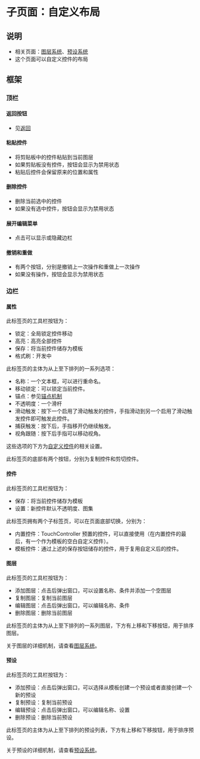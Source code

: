 # 子页面：自定义布局

## 说明

- 相关页面：[图层系统](../../../../mechanism/custom-layout/layer-system.md)、[预设系统](../../../../mechanism/custom-layout/preset-system.md)
- 这个页面可以自定义控件的布局

## 框架

### 顶栏

#### 返回按钮

- 见[返回](../../interface-frame.md#返回)

#### 粘贴控件

- 将剪贴板中的控件粘贴到当前图层
- 如果剪贴板没有控件，按钮会显示为禁用状态
- 粘贴后控件会保留原来的位置和属性

#### 删除控件

- 删除当前选中的控件
- 如果没有选中控件，按钮会显示为禁用状态

#### 展开编辑菜单

- 点击可以显示或隐藏边栏

#### 撤销和重做

- 有两个按钮，分别是撤销上一次操作和重做上一次操作
- 如果没有操作，按钮会显示为禁用状态

### 边栏

#### 属性

此标签页的工具栏按钮为：

- 锁定：全局锁定控件移动
- 高亮：高亮全部控件
- 保存：将当前控件储存为模板
- 格式刷：开发中

此标签页的主体为从上至下排列的一系列选项：

- 名称：一个文本框，可以进行重命名。
- 移动锁定：可以锁定当前控件。
- 锚点：参见[锚点机制](../../../../mechanism/anchor-mechanism.md)
- 不透明度：一个滑杆
- 滑动触发：按下一个启用了滑动触发的控件，手指滑动到另一个启用了滑动触发控件即可触发此控件。
- 捕获触发：按下后，手指移开仍继续触发。
- 视角跟随：按下后手指可以移动视角。

这些选项的下方为[自定义控件](../../../../mechanism/custom-widget.md)的相关设置。

此标签页的底部有两个按钮，分别为复制控件和剪切控件。

#### 控件

此标签页的工具栏按钮为：

- 保存：将当前控件储存为模板
- 设置：新控件默认不透明度、图集

此标签页拥有两个子标签页，可以在页面底部切换，分别为：

- 内置控件：TouchController 预置的控件，可以直接使用（在内置控件的最后，有一个作为模板的空白自定义控件）。
- 模板控件：通过上述的保存按钮储存的控件，用于复用自定义后的控件。

#### 图层

此标签页的工具栏按钮为：

- 添加图层：点击后弹出窗口，可以设置名称、条件并添加一个空图层
- 复制图层：复制当前图层
- 编辑图层：点击后弹出窗口，可以编辑名称、条件
- 删除图层：删除当前图层

此标签页的主体为从上至下排列的一系列图层，下方有上移和下移按钮，用于排序图层。

关于图层的详细机制，请查看[图层系统](../../../../mechanism/custom-layout/layer-system.md)。

#### 预设

此标签页的工具栏按钮为：

- 添加预设：点击后弹出窗口，可以选择从模板创建一个预设或者直接创建一个新的预设
- 复制预设：复制当前预设
- 编辑预设：点击后弹出窗口，可以编辑名称、设置
- 删除预设：删除当前预设

此标签页的主体为从上至下排列的预设列表，下方有上移和下移按钮，用于排序预设。

关于预设的详细机制，请查看[预设系统](../../../../mechanism/custom-layout/preset-system.md)。

